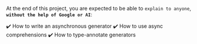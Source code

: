 At the end of this project, you are expected to be able to `explain to anyone`, **`without the help of Google or AI`**:

✔️ How to write an asynchronous generator
✔️ How to use async comprehensions
✔️ How to type-annotate generators
